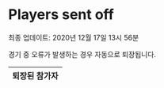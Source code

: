 # Players sent off
최종 업데이트: 2020년 12월 17일 13시 56분


경기 중 오류가 발생하는 경우 자동으로 퇴장됩니다.


| 퇴장된 참가자 |
|:---:|